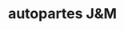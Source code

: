 ---
title: "autopartes J&M"
url: /municipio-el-alto/autopartes-jundm/
shop: piezas de automóviles
---